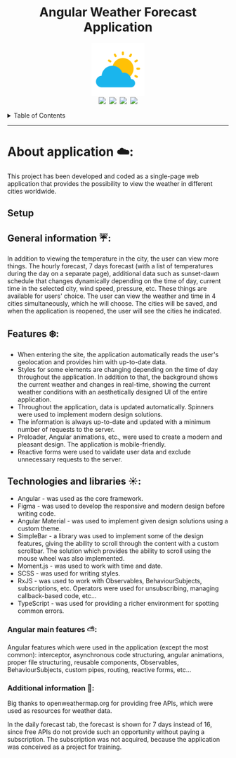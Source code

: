 <h1 align="center">Angular Weather Forecast Application</h1>

<p align="center">
  <img src="src/assets/images/other/readme-icon.png" alt="angular-logo" width="120px" height="120px"/>
  <br>
  <a href="https://angular.io/"><img src="https://img.shields.io/badge/Angular%20CLI-v.12.2.14-red.svg"/></a>&nbsp;
  <a href="https://nodejs.org/en"><img src="https://img.shields.io/badge/Node-v.14.17.2-brightgreen.svg"/></a>&nbsp;
  <a href="https://www.npmjs.com/package/npm"><img src="https://img.shields.io/badge/npm-v.6.14.13-green.svg"/></a>&nbsp;
  <a href="https://momentjs.com"><img src="https://img.shields.io/badge/Moment.js-v.2.29.1-orange.svg"/></a>
  <br>
</p>

<details>
  <summary>Table of Contents</summary>
  <ol>
    <li><a href="#about-application">About application</a></li>
    <li><a href="#setup">Setup</a></li>
    <li><a href="#general-information">General information</a></li>
    <li><a href="#features">Features</a></li>
    <li><a href="#technologies-and-libraries">Technologies and libraries</a></li>
    <li><a href="#angular-main-features">Angular main features</a></li>
    <li><a href="#additional-information">Additional information</a></li>
  </ol>
</details>

<hr>

# About application ☁️:

This project has been developed and coded as a single-page web application that provides the possibility to view the weather in different cities worldwide.

## Setup

## General information ☔:

In addition to viewing the temperature in the city, the user can view more things. The hourly forecast, 7 days forecast (with a list of temperatures during the day on a separate page), additional data such as sunset-dawn schedule that changes dynamically depending on the time of day, current time in the selected city, wind speed, pressure, etc. These things are available for users' choice.
The user can view the weather and time in 4 cities simultaneously, which he will choose. The cities will be saved, and when the application is reopened, the user will see the cities he indicated.

## Features ❄️:

* When entering the site, the application automatically reads the user's geolocation and provides him with up-to-date data.
* Styles for some elements are changing depending on the time of day throughout the application. In addition to that, the background shows the current weather and changes in real-time, showing the current weather conditions with an aesthetically designed UI of the entire application.
* Throughout the application, data is updated automatically. Spinners were used to implement modern design solutions. 
* The information is always up-to-date and updated with a minimum number of requests to the server.
* Preloader, Angular animations, etc., were used to create a modern and pleasant design. The application is mobile-friendly.
* Reactive forms were used to validate user data and exclude unnecessary requests to the server.

## Technologies and libraries ☀️:

* Angular - was used as the core framework.
* Figma - was used to develop the responsive and modern design before writing code.
* Angular Material - was used to implement given design solutions using a custom theme.
* SimpleBar - a library was used to implement some of the design features, giving the ability to scroll through the content with a custom scrollbar. The solution which provides the ability to scroll using the mouse wheel was also implemented.
* Moment.js - was used to work with time and date.
* SCSS - was used for writing styles.
* RxJS - was used to work with Observables, BehaviourSubjects, subscriptions, etc. Operators were used for unsubscribing, managing callback-based code, etc...
* TypeScript - was used for providing a richer environment for spotting common errors.

### Angular main features ⛅:

Angular features which were used in the application (except the most common): interceptor, asynchronous code structuring, angular animations, proper file structuring, reusable components, Observables, BehaviourSubjects, custom pipes, routing, reactive forms, etc...

### Additional information 🌛:

Big thanks to openweathermap.org for providing free APIs, which were used as resources for weather data.

In the daily forecast tab, the forecast is shown for 7 days instead of 16, since free APIs do not provide such an opportunity without paying a subscription. 
The subscription was not acquired, because the application was conceived as a project for training.
